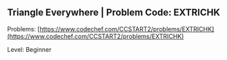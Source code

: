 ## Triangle Everywhere | Problem Code: EXTRICHK 
Problems: [https://www.codechef.com/CCSTART2/problems/EXTRICHK](https://www.codechef.com/CCSTART2/problems/EXTRICHK)

Level: Beginner
